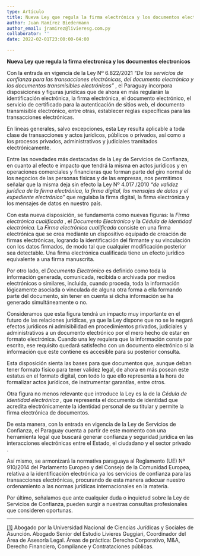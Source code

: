 ```yaml
---
type: Artículo
title: Nueva Ley que regula la firma electrónica y los documentos electrónicos
author: Juan Ramírez Biedermann
author_email: jramirez@livieresg.com.py
collaborator: ''
date: 2022-02-01T23:00:00-04:00

---
```

**Nueva Ley que regula la firma electronica y los documentos electronicos**

Con la entrada en vigencia de la Ley Nº 6.822/2021 _“De los servicios de confianza para las transacciones electrónicas, del documento electrónico y los documentos transmisibles electrónicos”_ , el Paraguay incorpora disposiciones y figuras jurídicas que de ahora en más regularán la identificación electrónica, la firma electrónica, el documento electrónico, el servicio de certificado para la autenticación de sitios web, el documento transmisible electrónico, entre otras, establecer reglas específicas para las transacciones electrónicas.

En líneas generales, salvo excepciones, esta Ley resulta aplicable a toda clase de transacciones y actos jurídicos, públicos o privados, así como a los procesos privados, administrativos y judiciales tramitados electrónicamente.

Entre las novedades más destacadas de la Ley de Servicios de Confianza, en cuanto al efecto e impacto que tendrá la misma en actos jurídicos y en operaciones comerciales y financieras que forman parte del giro normal de los negocios de las personas físicas y de las empresas, nos permitimos señalar que la misma deja sin efecto la Ley Nº 4.017 /2010 _“de validez jurídica de la firma electrónica, la firma digital, los mensajes de datos y el expediente electrónico”_ que regulaba la firma digital, la firma electrónica y los mensajes de datos en nuestro país.

Con esta nueva disposición, se fundamenta como nuevas figuras: la _Firma electrónica cualificada_ , el _Documento Electrónico_ y la _Cédula de identidad electrónica._ La _Firma electrónica cualificada_ consiste en una firma electrónica que se crea mediante un dispositivo equipado de creación de firmas electrónicas, logrando la identificación del firmante y su vinculación con los datos firmados, de modo tal que cualquier modificación posterior sea detectable. Una firma electrónica cualificada tiene un efecto jurídico equivalente a una firma manuscrita.

Por otro lado, el _Documento Electrónico_ es definido como toda la información generada, comunicada, recibida o archivada por medios electrónicos o similares, incluida, cuando proceda, toda la información lógicamente asociada o vinculada de alguna otra forma a ella formando parte del documento, sin tener en cuenta si dicha información se ha generado simultáneamente o no.

Consideramos que esta figura tendrá un impacto muy importante en el futuro de las relaciones jurídicas, ya que la Ley dispone que no se le negará efectos jurídicos ni admisibilidad en procedimientos privados, judiciales y administrativos a un documento electrónico por el mero hecho de estar en formato electrónica. Cuando una ley requiera que la información conste por escrito, ese requisito quedará satisfecho con un documento electrónico si la información que este contiene es accesible para su posterior consulta.

Esta disposición sienta las bases para que documentos que, aunque deban tener formato físico para tener validez legal, de ahora en más posean este estatus en el formato digital, con todo lo que ello representa a la hora de formalizar actos jurídicos, de instrumentar garantías, entre otros.

Otra figura no menos relevante que introduce la Ley es la de la _Cédula de identidad electrónica_ , que representa el documento de identidad que acredita electrónicamente la identidad personal de su titular y permite la firma electrónica de documentos.

De esta manera, con la entrada en vigencia de la Ley de Servicios de Confianza, el Paraguay cuenta a partir de este momento con una herramienta legal que buscará generar confianza y seguridad jurídica en las interacciones electrónicas entre el Estado, el ciudadano y el sector privado .

Así mismo, se armonizará la normativa paraguaya al Reglamento (UE) Nº 910/2014 del Parlamento Europeo y del Consejo de la Comunidad Europea, relativa a la identificación electrónica ya los servicios de confianza para las transacciones electrónicas, procurando de esta manera adecuar nuestro ordenamiento a las normas jurídicas internacionales en la materia.

Por último, señalamos que ante cualquier duda o inquietud sobre la Ley de Servicios de Confianza, pueden surgir a nuestras consultas profesionales que consideren oportunas.

***

[\[1\]](#_ftnref1) Abogado por la Universidad Nacional de Ciencias Jurídicas y Sociales de Asunción. Abogado Senior del Estudio Livieres Guggiari, Coordinador del Área de Asesoría Legal. Áreas de práctica: Derecho Corporativo, M&A, Derecho Financiero, Compliance y Contrataciones públicas.
